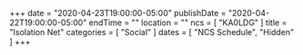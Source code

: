 +++
date = "2020-04-23T19:00:00-05:00"
publishDate = "2020-04-22T19:00:00-05:00"
endTime = ""
location = ""
ncs = [ "KA0LDG" ]
title = "Isolation Net"
categories = [ "Social" ]
dates = [ "NCS Schedule", "Hidden" ]
+++
